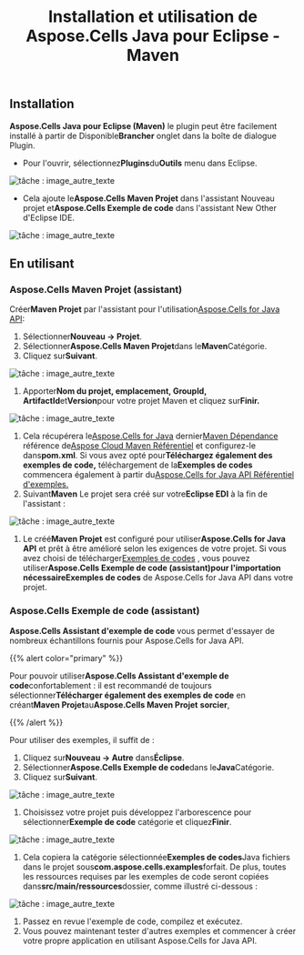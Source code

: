 ﻿---
title: Installation et utilisation de Aspose.Cells Java pour Eclipse - Maven
type: docs
weight: 10
url: /fr/java/installing-and-using-aspose-cells-java-for-eclipse-maven/
---
## **Installation**

**Aspose.Cells Java pour Eclipse (Maven)** le plugin peut être facilement installé à partir de Disponible**Brancher** onglet dans la boîte de dialogue Plugin.

- Pour l'ouvrir, sélectionnez**Plugins**du**Outils** menu dans Eclipse.

![tâche : image_autre_texte](installing-and-using-aspose-cells-java-for-eclipse-maven_1)

-  Cela ajoute le**Aspose.Cells Maven Projet** dans l'assistant Nouveau projet et**Aspose.Cells Exemple de code** dans l'assistant New Other d'Eclipse IDE.

![tâche : image_autre_texte](project_1.png)

## **En utilisant**

### **Aspose.Cells Maven Projet (assistant)**

 Créer**Maven Projet** par l'assistant pour l'utilisation[Aspose.Cells for Java API](https://products.aspose.com/cells/java/):

1. Sélectionner**Nouveau -> Projet**.
1. Sélectionner**Aspose.Cells Maven Projet**dans le**Maven**Catégorie.
1. Cliquez sur**Suivant**.

![tâche : image_autre_texte](project_2.png)

1. Apporter**Nom du projet, emplacement, GroupId, ArtifactId**et**Version**pour votre projet Maven et cliquez sur**Finir.**

![tâche : image_autre_texte](project_3.png)

1. Cela récupérera le[Aspose.Cells for Java](https://products.aspose.com/cells/java/) dernier[Maven Dépendance](https://repository.aspose.com/webapp/#/artifacts/browse/tree/General/repo/com/aspose/aspose-cells) référence de[Aspose Cloud Maven Référentiel](https://repository.aspose.com/webapp/#/artifacts/browse/tree/General/repo) et configurez-le dans**pom.xml**. Si vous avez opté pour**Téléchargez également des exemples de code,** téléchargement de la**Exemples de codes** commencera également à partir du[Aspose.Cells for Java API Référentiel d'exemples.](https://github.com/aspose-cells/Aspose.Cells-for-Java)
1. Suivant**Maven** Le projet sera créé sur votre**Eclipse EDI** à la fin de l'assistant :

![tâche : image_autre_texte](project_4.png)

1.  Le créé**Maven Projet** est configuré pour utiliser**Aspose.Cells for Java API** et prêt à être amélioré selon les exigences de votre projet.
 Si vous avez choisi de télécharger[Exemples de codes](https://github.com/aspose-cells/Aspose.Cells-for-Java) , vous pouvez utiliser**Aspose.Cells Exemple de code (assistant)**pour l'importation nécessaire**Exemples de codes** de Aspose.Cells for Java API dans votre projet.

### **Aspose.Cells Exemple de code (assistant)**

**Aspose.Cells Assistant d'exemple de code** vous permet d'essayer de nombreux échantillons fournis pour Aspose.Cells for Java API.

{{% alert color="primary" %}}

 Pour pouvoir utiliser**Aspose.Cells Assistant d'exemple de code**confortablement : il est recommandé de toujours sélectionner**Télécharger également des exemples de code** en créant**Maven Projet**au**Aspose.Cells Maven Projet** **sorcier**,

{{% /alert %}}

Pour utiliser des exemples, il suffit de :

1. Cliquez sur**Nouveau -> Autre** dans**Éclipse**.
1. Sélectionner**Aspose.Cells Exemple de code**dans le**Java**Catégorie.
1. Cliquez sur**Suivant**.  

![tâche : image_autre_texte](example_1.png)

1.  Choisissez votre projet puis développez l'arborescence pour sélectionner**Exemple de code** catégorie et cliquez**Finir**.

![tâche : image_autre_texte](example_2.png)

1.  Cela copiera la catégorie sélectionnée**Exemples de codes**Java fichiers dans le projet sous**com.aspose.cells.examples**forfait. De plus, toutes les ressources requises par les exemples de code seront copiées dans**src/main/ressources**dossier, comme illustré ci-dessous :

![tâche : image_autre_texte](example_3.png)

1. Passez en revue l'exemple de code, compilez et exécutez.
1. Vous pouvez maintenant tester d'autres exemples et commencer à créer votre propre application en utilisant Aspose.Cells for Java API.
